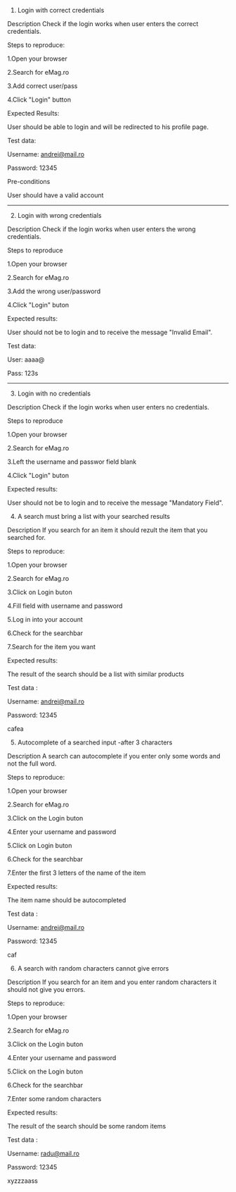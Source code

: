 1. Login with correct credentials

Description
Check if the login works when user enters the correct credentials.



Steps to reproduce:

1.Open your browser

2.Search for eMag.ro

3.Add correct user/pass

4.Click "Login" button


Expected Results:

User should be able to login and will be redirected to his profile page.



Test data:

Username: andrei@mail.ro

Password: 12345

Pre-conditions 

User should have a valid account

--------------------------------------------------------------------------

2. Login with wrong credentials

Description
Check if the login works when user enters the wrong credentials.



Steps to reproduce

1.Open your browser

2.Search for eMag.ro

3.Add the wrong user/password

4.Click "Login" buton



Expected results:

User should not be to login and to receive the message "Invalid Email".



Test data:

User: aaaa@

Pass: 123s

--------------------------------------------------------------------------------

3. Login with no credentials

Description
Check if the login works when user enters no credentials.



Steps to reproduce

1.Open your browser

2.Search for eMag.ro

3.Left the username and passwor field blank

4.Click "Login" buton



Expected results:

User should not be to login and to receive the message "Mandatory Field".


4. A search must bring a list with your searched results

Description
If you search for an item it should rezult the item that you searched for.



Steps to reproduce:

1.Open your browser

2.Search for eMag.ro

3.Click on Login buton

4.Fill field with username and password

5.Log in into your account

6.Check for the searchbar

7.Search for the item you want



Expected results:

The result of the search should be a list with similar products



Test data :

Username: andrei@mail.ro

Password: 12345

cafea


5. Autocomplete of a searched input -after 3 characters

Description
A search can autocomplete if you enter only some words and not the full word.



Steps to reproduce:

1.Open your browser

2.Search for eMag.ro

3.Click on the Login buton

4.Enter your username and password

5.Click on Login buton

6.Check for the searchbar

7.Enter the first 3 letters of the name of the item


Expected results:

The item name should be autocompleted



Test data :

Username: andrei@mail.ro

Password: 12345

caf


6. A search with random characters cannot give errors

Description
If you search for an item and you enter random characters it should not give you errors.



Steps to reproduce:

1.Open your browser

2.Search for eMag.ro

3.Click on the Login buton

4.Enter your username and password

5.Click on the Login buton

6.Check for the searchbar

7.Enter some random characters



Expected results:

The result of the search should be some random items



Test data :

Username: radu@mail.ro

Password: 12345

xyzzzaass